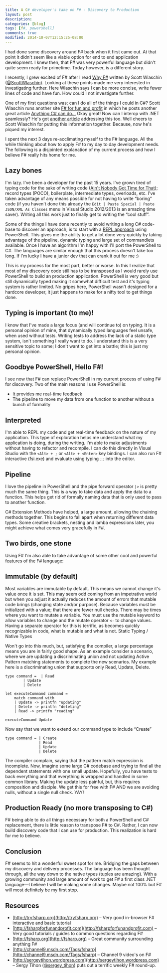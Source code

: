 ```yaml
---
title: A C# developer's take on F# - Discovery to Production
layout: post
description: 
categories: [blog]
tags: [f#, powershell]
comments: true
modified: 2014-10-07T12:15:25-08:00
---
```


I had done some discovery around F# back when it first came out. At that point it didn't seem like a viable option for end to end application development. I knew then, that F# was very powerful language but didn't quite seem ready for primetime. Today however, is a different story.

I recently, I grew excited of F# after I read [Why F#](http://bit.ly/NfwLHK) written by Scott Wlaschin ([@ScottWlaschin](https://twitter.com/ScottWlaschin)). Looking at these points made me very interested in investigating further. Here Wlaschin says I can be more concise, write fewer lines of code and have fun. How could I not investigate further.

One of my first questions was; can I do all of the things I could in C#? Scott Wlaschin runs another site [F# for fun and profit](http://fsharpforfunandprofit.com/) in which he posts another great article [Anything C# can do…](http://fsharpforfunandprofit.com/posts/completeness-anything-csharp-can-do/) Okay great! Now can I interop with .NET seamlessly? He's got [another article](http://fsharpforfunandprofit.com/posts/completeness-seamless-dotnet-interop/) addressing this too. Well cheers to Scott Wlaschin for putting this information together. Because, now he's piqued my interest.

I spent the next 3 days re-acclimating myself to the F# language. All the while thinking about how to apply F# to my day to day development needs. The following is a disjointed explanation of my current process and how I believe F# really hits home for me.

Lazy bones
----------
I'm lazy. I've been a developer for the past 15 years. I've grown tired of typing code for the sake of writing code ([Ain't Nobody Got Time for That](http://www.youtube.com/watch?v=zGxwbhkDjZM)); record types (POCO), boilerplate, intermediate types, overloads, etc. I've taken advantage of any means possible for not having to write “boring” code (if you haven't done this already the `Edit | Paste Special | Paste JSON/XML As Classes`	 menu in Visual Studio 2012/2013 is an amazing time saver). Writing all this work just to finally get to writing the “cool stuff”.

Some of the things I have done recently to avoid writing a long C# code-base to discover an approach, is to start with a [REPL approach](http://en.wikipedia.org/wiki/Read%E2%80%93eval%E2%80%93print_loop) using PowerShell. This gives me the ability to get a lot done very quickly by taking advantage of the pipeline, dynamic typing and large set of commandlets available. Once I have an algorithm I'm happy with I'll port the PowerShell to C#. The languages are similar enough that this process doesn't take too long. If I'm lucky I have a junior dev that can crank it out for me :)

This is my process for the most part, better or worse. In this I realize that most of my discovery code still has to be transposed as I would rarely use PowerShell to build an production application. PowerShell is very good but still dynamically typed making it somewhat difficult test and it's typing system is rather limited. No gripes here, PowerShell wasn't designed for a hardcore developer, it just happens to make for a nifty tool to get things done.

Typing is important (to me)!
----------------------------
I know that I've made a large focus (and will continue to) on typing. It is a personal opinion of mine, that dynamically typed languages feel unsafe, when used without tests. Writing tests to address the lack of a static type system, isn't something I really want to do. I understand this is a very sensitive topic to some; I don't want to get into a battle; this is just my personal opinion.

Goodbye PowerShell, Hello F#!
-----------------------------
I see now that F# can replace PowerShell in my current process of using F# for discovery. Two of the main reasons I use PowerShell is:

* It provides me real-time feedback
* The pipeline to move my data from one function to another without a bunch of formality

Interpreted
-----------
I'm able to REPL my code and get real-time feedback on the nature of my application. This type of exploration helps me understand what my application is doing, during the writing. I'm able to make adjustments without having to refactor and recompile. I can do this directly in Visual Studio with the `<Alt> + ;` or `<Alt> + <Enter>` key bindings. I can also run F# interactive (fsi.exe) and evaluate using typing `;;` into the editor.

Pipeline
--------
I love the pipeline in PowerShell and the pipe forward operator `|>` is pretty much the same thing. This is a way to take data and apply the data to a function. This helps get rid of formally naming data that is only used to pass to another function.

C# Extension Methods have helped, a large amount, allowing the chaining methods together. This begins to fall apart when returning different data types. Some creative brackets, nesting and lamba expressions later, you might achieve what comes very gracefully in F#.

Two birds, one stone
--------------------
Using F# I'm also able to take advantage of some other cool and powerful features of the F# language:

Immutable (by default)
----------------------
Most variables are immutable by default. This means we cannot change it's value once it is set. This may seem odd coming from an impetrative world but when you adjust it actually reduces the amount of errors that mutable code brings (changing state and/or purpose). Because variables must be initialized with a value; that there are fewer null checks. There may be times where you want to mutate a variable. You must use the mutable keyword to allow variables to change and the mutate operator `<-` to change values. Having a separate operator for this is terrific, as becomes quickly recognizable in code, what is mutable and what is not.
Static Typing / Native Types

Won't go into this much, but, satisfying the compiler, a large percentage means you are in fairly good shape. As an example consider a scenario, where we are updating a discriminating union and not updating Active Pattern matching statements to complete the new scenarios. My example here is a discriminating union that supports only Read, Update, Delete.

	type command =	| Read
			| Update
			| Delete
	
	let executeCommand command = 
		match command with
		| Update -> printfn "updating"
		| Delete -> printfn "deleting"
		| Read -> printfn "reading"
	
	executeCommand Update

Now say that we want to extend our command type to include “Create”

	type command = | Create
				   | Read
				   | Update
				   | Delete

The compiler complain, saying that the pattern match expression is incomplete. Now, imagine some large C# codebase and trying to find all the dependent statements with one small update. Hopefully, you have tests to back everything and that everything is wrapped and handled in some common library. Making the update less painful, but, this requires composition and disciple. We get this for free with F# AND we are avoiding nulls, without a single null check. YAY!

Production Ready (no more transposing to C#)
--------------------------------------------
F# being able to do all things necessary for both a PowerShell and C# replacement, there is little reason to transpose F# to C#. Rather, I can now build discovery code that I can use for production. This realization is hard for me to believe.

Conclusion
----------
F# seems to hit a wonderful sweet spot for me. Bridging the gaps between my discovery and delivery processes. The language has been thought through, all the way down to the native types (tuples are amazing). With a growing community and large amount of work to get F# a first class .NET language—I believe I will be making some changes. Maybe not 100% but F# will most definitely be my first stop.

Resources
---------
* [http://tryfsharp.org](http://tryfsharp.org) – Very good in-browser F# interactive and basic tutorial
* [http://fsharpforfunandprofit.com](http://fsharpforfunandprofit.com) – Very good tutorials / guides to common questions regarding F#
* [http://fsharp.org](http://fsharp.org) – Great community surrounding anything F#
* [http://channel9.msdn.com/Tags/fsharp](http://channel9.msdn.com/Tags/fsharp) – Channel 9 video's on F#
* [http://sergeytihon.wordpress.com](http://sergeytihon.wordpress.com) – Sergy Tihon ([@sergey_tihon](http://twitter.com/sergey_tihon)) puts out a terrific weekly F# round-up.
